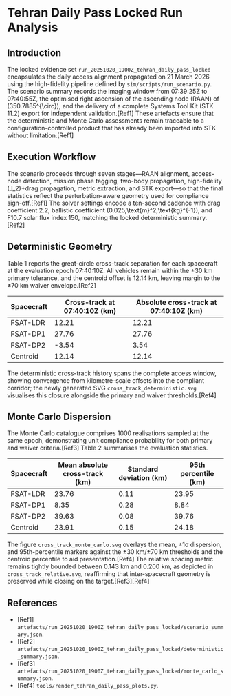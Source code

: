 # Tehran Daily Pass Locked Run Analysis

## Introduction
The locked evidence set `run_20251020_1900Z_tehran_daily_pass_locked` encapsulates the daily access alignment propagated on 21 March 2026 using the high-fidelity pipeline defined by `sim/scripts/run_scenario.py`. The scenario summary records the imaging window from 07:39:25Z to 07:40:55Z, the optimised right ascension of the ascending node (RAAN) of \(350.7885^{\circ}\), and the delivery of a complete Systems Tool Kit (STK 11.2) export for independent validation.[Ref1] These artefacts ensure that the deterministic and Monte Carlo assessments remain traceable to a configuration-controlled product that has already been imported into STK without limitation.[Ref1]

## Execution Workflow
The scenario proceeds through seven stages—RAAN alignment, access-node detection, mission phase tagging, two-body propagation, high-fidelity \(J_2\)+drag propagation, metric extraction, and STK export—so that the final statistics reflect the perturbation-aware geometry used for compliance sign-off.[Ref1] The solver settings encode a ten-second cadence with drag coefficient 2.2, ballistic coefficient \(0.025\,\text{m}^2\,\text{kg}^{-1}\), and F10.7 solar flux index 150, matching the locked deterministic summary.[Ref2]

## Deterministic Geometry
Table 1 reports the great-circle cross-track separation for each spacecraft at the evaluation epoch 07:40:10Z. All vehicles remain within the ±30 km primary tolerance, and the centroid offset is 12.14 km, leaving margin to the ±70 km waiver envelope.[Ref2]

| Spacecraft | Cross-track at 07:40:10Z (km) | Absolute cross-track at 07:40:10Z (km) |
| --- | --- | --- |
| FSAT-LDR | 12.21 | 12.21 |
| FSAT-DP1 | 27.76 | 27.76 |
| FSAT-DP2 | -3.54 | 3.54 |
| Centroid | 12.14 | 12.14 |

The deterministic cross-track history spans the complete access window, showing convergence from kilometre-scale offsets into the compliant corridor; the newly generated SVG `cross_track_deterministic.svg` visualises this closure alongside the primary and waiver thresholds.[Ref4]

## Monte Carlo Dispersion
The Monte Carlo catalogue comprises 1000 realisations sampled at the same epoch, demonstrating unit compliance probability for both primary and waiver criteria.[Ref3] Table 2 summarises the evaluation statistics.

| Spacecraft | Mean absolute cross-track (km) | Standard deviation (km) | 95th percentile (km) |
| --- | --- | --- | --- |
| FSAT-LDR | 23.76 | 0.11 | 23.95 |
| FSAT-DP1 | 8.35 | 0.28 | 8.84 |
| FSAT-DP2 | 39.63 | 0.08 | 39.76 |
| Centroid | 23.91 | 0.15 | 24.18 |

The figure `cross_track_monte_carlo.svg` overlays the mean, ±1σ dispersion, and 95th-percentile markers against the ±30 km/±70 km thresholds and the centroid percentile to aid presentation.[Ref4] The relative spacing metric remains tightly bounded between 0.143 km and 0.200 km, as depicted in `cross_track_relative.svg`, reaffirming that inter-spacecraft geometry is preserved while closing on the target.[Ref3][Ref4]

## References
- [Ref1] `artefacts/run_20251020_1900Z_tehran_daily_pass_locked/scenario_summary.json`.
- [Ref2] `artefacts/run_20251020_1900Z_tehran_daily_pass_locked/deterministic_summary.json`.
- [Ref3] `artefacts/run_20251020_1900Z_tehran_daily_pass_locked/monte_carlo_summary.json`.
- [Ref4] `tools/render_tehran_daily_pass_plots.py`.
